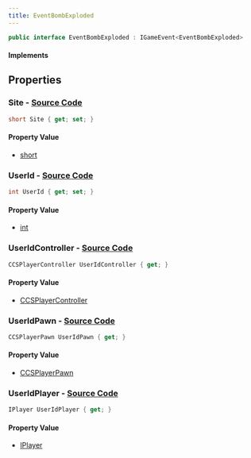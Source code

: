 ```yaml
---
title: EventBombExploded
---
```


```csharp
public interface EventBombExploded : IGameEvent<EventBombExploded>
```

#### Implements

## Properties

### **Site** - [Source Code](https://github.com/swiftly-solution/swiftlys2/blob/main/managed/src/SwiftlyS2.Generated/GameEvents/Interfaces/EventBombExploded.cs#L48)

```csharp
short Site { get; set; }
```

#### Property Value

- [short](https://learn.microsoft.com/dotnet/api/system.int16)

### **UserId** - [Source Code](https://github.com/swiftly-solution/swiftlys2/blob/main/managed/src/SwiftlyS2.Generated/GameEvents/Interfaces/EventBombExploded.cs#L41)

```csharp
int UserId { get; set; }
```

#### Property Value

- [int](https://learn.microsoft.com/dotnet/api/system.int32)

### **UserIdController** - [Source Code](https://github.com/swiftly-solution/swiftlys2/blob/main/managed/src/SwiftlyS2.Generated/GameEvents/Interfaces/EventBombExploded.cs#L23)

```csharp
CCSPlayerController UserIdController { get; }
```

#### Property Value

- [CCSPlayerController](/docs/api/shared/schemadefinitions/ccsplayercontroller)

### **UserIdPawn** - [Source Code](https://github.com/swiftly-solution/swiftlys2/blob/main/managed/src/SwiftlyS2.Generated/GameEvents/Interfaces/EventBombExploded.cs#L30)

```csharp
CCSPlayerPawn UserIdPawn { get; }
```

#### Property Value

- [CCSPlayerPawn](/docs/api/shared/schemadefinitions/ccsplayerpawn)

### **UserIdPlayer** - [Source Code](https://github.com/swiftly-solution/swiftlys2/blob/main/managed/src/SwiftlyS2.Generated/GameEvents/Interfaces/EventBombExploded.cs#L34)

```csharp
IPlayer UserIdPlayer { get; }
```

#### Property Value

- [IPlayer](/docs/api/shared/players/iplayer)

